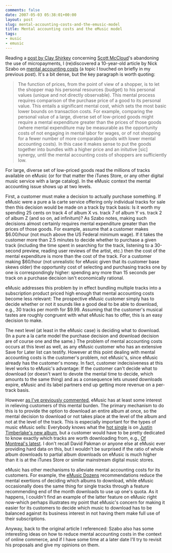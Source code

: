 ```yaml
---
comments: false
date: 2007-05-03 05:38:01+00:00
layout: post
slug: mental-accounting-costs-and-the-emusic-model
title: Mental accounting costs and the eMusic model
tags:
- music
- emusic
---
```


Reading a [post by Clay Shirkey](http://many.corante.com/archives/2007/04/25/sorry_wrong_number_mccloud_abandons_micropayments.php) concerning [Scott McCloud](http://www.scottmccloud.com/)'s abandoning the use of micropayments, I (re)discovered a 10-year-old article by Nick Szabo on [mental accounting costs](http://szabo.best.vwh.net/micropayments.html) (a topic I touched on briefly in my previous post). It's a bit dense, but the key paragraph is worth quoting:


<blockquote>The function of prices, from the point of view of a shopper, is to let the shopper map his personal resources (budget) to his personal values (unique and not directly observable). This mental process requires comparison of the purchase price of a good to its personal value. This entails a significant mental cost, which sets the most basic lower bounds on transaction costs. For example, comparing the personal value of a large, diverse set of low-priced goods might require a mental expenditure greater than the prices of those goods (where mental expenditure may be measurable as the opportunity costs of not engaging in mental labor for wages, or of not shopping for a fewer number of more comparable goods with lower mental accounting costs). In this case it makes sense to put the goods together into bundles with a higher price and an initutive [sic] synergy, until the mental accounting costs of shoppers are sufficiently low.</blockquote>


For large, diverse set of low-priced goods read the millions of tracks available on eMusic (or for that matter the iTunes Store, or any other digital music service with a large catalog). In the eMusic context the mental accounting issue shows up at two levels.

First, a customer must make a decision to actually purchase something. If eMusic were a pure a la carte service offering only individual tracks for sale then this decision would be made on a track by track basis: Is it worth my spending 25 cents on track 4 of album X vs. track 7 of album Y vs. track 2 of album Z (and so on, ad infinitum)? As Szabo notes, making such decisions almost certainly requires mental expenditure greater than the prices of those goods. For example, assume that a customer makes $6.00/hour (not much above the US Federal minimum wage). If it takes the customer more than 2.5 minutes to decide whether to purchase a given track (including the time spent in searching for the track, listening to a 30-second preview, reading user reviews of the artist, etc.) then the cost of the mental expenditure is more than the cost of the track. For a customer making $60/hour (not unrealistic for eMusic given that its customer base skews older) the opportunity cost of selecting and purchasing tracks one by one is correspondingly higher: spending any more than 15 seconds per track on a purchase decision isn't economically rational.

eMusic addresses this problem by in effect bundling multiple tracks into a subscription product priced high enough that mental accounting costs become less relevant: The prospective eMusic customer simply has to decide whether or not it sounds like a good deal to be able to download, e.g., 30 tracks per month for $9.99. Assuming that the customer's musical tastes are roughly congruent with what eMusic has to offer, this is an easy decision to make.

The next level (at least in the eMusic case) is deciding what to download. (In a pure a la carte model the purchase decision and download decision are of course one and the same.) The problem of mental accounting costs occurs at this level as well, as any eMusic customer who has an extensive Save for Later list can testify. However at this point dealing with mental accounting costs is the customer's problem, not eMusic's, since eMusic already has the customer's money. In fact, customer indecisiveness at this level works to eMusic's advantage: If the customer can't decide what to download (or doesn't want to devote the mental time to decide, which amounts to the same thing) and as a consequence lets unused downloads expire, eMusic and its label partners end up getting more revenue on a per-track basis.

However [as I've previously commented](http://swindleeeee.com/2007/02/25/memo-to-emusic-surprise-me/), eMusic has at least some interest in relieving customers of this mental burden. The primary mechanism to do this is to provide the option to download an entire album at once, so the mental decision to download or not takes place at the level of the album and not at the level of the track. This is especially important for the types of music eMusic sells: Everybody knows what the [hot single](http://en.wikipedia.org/wiki/SexyBack) is on [Justin Timberlake's new album](http://www.amazon.com/FutureSex-LoveSounds-Justin-Timberlake/dp/B000H305U0/), but a customer would have to be pretty dedicated to know exactly which tracks are worth downloading from, e.g., [Of Montreal's latest](http://www.emusic.com/album/10995/10995269.html). I don't recall David Pakman or anyone else at eMusic ever providing hard data on this, but I wouldn't be surprised if the ratio of whole album downloads to partial album downloads on eMusic is much higher than it is at the iTunes Store or similar mainstream digital music stores.

eMusic has other mechanisms to alleviate mental accounting costs for its customers. For example, the [eMusic Dozens](http://www.emusic.com/features/hub/dozens/index.html) recommendations reduce the mental exertions of deciding which albums to download, while eMusic occasionally does the same thing for single tracks through a feature recommending end of the month downloads to use up one's quota. As it happens, I couldn't find an example of the latter feature on eMusic right now–which perhaps illustrates my point that eMusic's concern for making it easier for its customers to decide which music to download has  to be balanced against its business interest in not having them make full use of their subscriptions.

Anyway, back to the original article I referenced: Szabo also has some interesting ideas on how to reduce mental accounting costs in the context of online commerce, and if I have some time at a later date I'll try to revisit his proposals and give my opinions on them.
